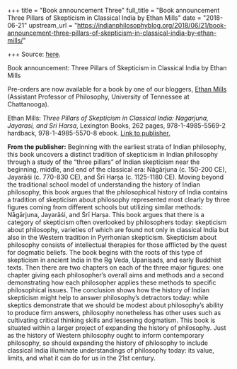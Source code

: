 +++
title = "Book announcement Three"
full_title = "Book announcement Three Pillars of Skepticism in Classical India by Ethan Mills"
date = "2018-06-21"
upstream_url = "https://indianphilosophyblog.org/2018/06/21/book-announcement-three-pillars-of-skepticism-in-classical-india-by-ethan-mills/"

+++
Source: [here](https://indianphilosophyblog.org/2018/06/21/book-announcement-three-pillars-of-skepticism-in-classical-india-by-ethan-mills/).

Book announcement: Three Pillars of Skepticism in Classical India by Ethan Mills

Pre-orders are now available for a book by one of our bloggers, [Ethan
Mills](https://ethan-mills.weebly.com/) (Assistant Professor of
Philosophy, University of Tennessee at Chattanooga).

Ethan Mills: *Three Pillars of Skepticism in Classical India: Nagarjuna,
Jayarasi, and Sri Harsa*, Lexington Books, 262 pages, 978-1-4985-5569-2
hardback, 978-1-4985-5570-8 ebook. [Link to
publisher.](https://rowman.com/ISBN/9781498555692/The-Three-Pillars-of-Skepticism-in-Classical-India-Nagarjuna-Jayarasi-and-Sri-Hara#)

**From the publisher:** Beginning with the earliest strata of Indian
philosophy, this book uncovers a distinct tradition of skepticism in
Indian philosophy through a study of the “three pillars” of Indian
skepticism near the beginning, middle, and end of the classical era:
Nāgārjuna (c. 150-200 CE), Jayarāśi (c. 770-830 CE), and Śrī Harṣa (c.
1125-1180 CE). Moving beyond the traditional school model of
understanding the history of Indian philosophy, this book argues that
the philosophical history of India contains a tradition of skepticism
about philosophy represented most clearly by three figures coming from
different schools but utilizing similar methods: Nāgārjuna, Jayarāśi,
and Śrī Harṣa. This book argues that there is a category of skepticism
often overlooked by philosophers today: skepticism about philosophy,
varieties of which are found not only in classical India but also in the
Western tradition in Pyrrhonian skepticism. Skepticism about philosophy
consists of intellectual therapies for those afflicted by the quest for
dogmatic beliefs. The book begins with the roots of this type of
skepticism in ancient India in the Ṛg Veda, Upaniṣads, and early
Buddhist texts. Then there are two chapters on each of the three major
figures: one chapter giving each philosopher’s overall aims and methods
and a second demonstrating how each philosopher applies these methods to
specific philosophical issues. The conclusion shows how the history of
Indian skepticism might help to answer philosophy’s detractors today:
while skeptics demonstrate that we should be modest about philosophy’s
ability to produce firm answers, philosophy nonetheless has other uses
such as cultivating critical thinking skills and lessening dogmatism.
This book is situated within a larger project of expanding the history
of philosophy. Just as the history of Western philosophy ought to inform
contemporary philosophy, so should expanding the history of philosophy
to include classical India illuminate understandings of philosophy
today: its value, limits, and what it can do for us in the 21st century.
